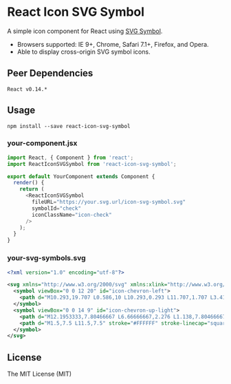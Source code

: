 # React Icon SVG Symbol

A simple icon component for React using [SVG Symbol](https://css-tricks.com/svg-symbol-good-choice-icons/).

- Browsers supported: IE 9+, Chrome, Safari 7.1+, Firefox, and Opera.
- Able to display cross-origin SVG symbol icons.

## Peer Dependencies

```
React v0.14.*
```

## Usage

```
npm install --save react-icon-svg-symbol
```

### your-component.jsx

```js
import React, { Component } from 'react';
import ReactIconSVGSymbol from 'react-icon-svg-symbol';

export default YourComponent extends Component {
  render() {
    return (
      <ReactIconSVGSymbol
        fileURL="https://your.svg.url/icon-svg-symbol.svg"
        symbolId="check"
        iconClassName="icon-check"
      />
    );
  }
}
```

### your-svg-symbols.svg

```svg
<?xml version="1.0" encoding="utf-8"?>

<svg xmlns="http://www.w3.org/2000/svg" xmlns:xlink="http://www.w3.org/1999/xlink">
  <symbol viewBox="0 0 12 20" id="icon-chevron-left">
    <path d="M10.293,19.707 L0.586,10 L10.293,0.293 L11.707,1.707 L3.414,10 L11.707,18.293 L10.293,19.707" fill="#666666"></path>
  </symbol>
  <symbol viewBox="0 0 14 9" id="icon-chevron-up-light">
    <path d="M12.1953333,7.80466667 L6.66666667,2.276 L1.138,7.80466667 L0.195333333,6.862 L6.66666667,0.390666667 L13.138,6.862 L12.1953333,7.80466667" fill="#EEEEEE"></path>
    <path d="M1.5,7.5 L11.5,7.5" stroke="#FFFFFF" stroke-linecap="square"></path>
  </symbol>
</svg>
```

## License

The MIT License (MIT)